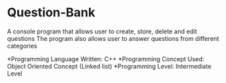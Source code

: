 # Question-Bank
A console program that allows user to create, store, delete and edit questions
The program also allows user to answer questions from different categories

*Programming Language Written: C++
*Programming Concept Used: Object Oriented Concept (Linked list)
*Programming Level: Intermediate Level


